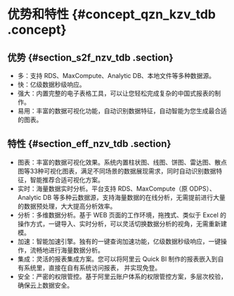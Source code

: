 # 优势和特性 {#concept_qzn_kzv_tdb .concept}

## 优势 {#section_s2f_nzv_tdb .section}

-   多：支持 RDS、MaxCompute、Analytic DB、本地文件等多种数据源。
-   快：亿级数据秒级响应。
-   强大：内置完整的电子表格工具，可以让您轻松完成复杂的中国式报表的制作。
-   易用：丰富的数据可视化功能，自动识别数据特征，自动智能为您生成最合适的图表。

## 特性 {#section_eff_nzv_tdb .section}

-   图表：丰富的数据可视化效果。系统内置柱状图、线图、饼图、雷达图、散点图等33种可视化图表，满足不同场景的数据展现需求，同时自动识别数据特征，智能推荐合适可视化方案。
-   实时：海量数据实时分析。平台支持 RDS、MaxCompute（原 ODPS）、Analytic DB 等多种云数据源，支持海量数据的在线分析，无需提前进行大量的数据预处理，大大提高分析效率。
-   分析：多维数据分析。基于 WEB 页面的工作环境，拖拽式、类似于 Excel 的操作方式，一键导入、实时分析，可以灵活切换数据分析的视角，无需重新建模。
-   加速：智能加速引擎。独有的一键查询加速功能，亿级数据秒级响应，一键操作，流畅地进行海量数据分析。
-   集成：灵活的报表集成方案。您可以将阿里云 Quick BI 制作的报表嵌入到自有系统里，直接在自有系统访问报表， 并实现免登。
-   安全：严密的权限管控。基于阿里云账户体系的权限管控方案，多层次校验，确保云上数据安全。

